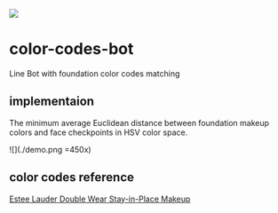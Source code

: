 ![](https://img.shields.io/github/license/laplacetw/color-codes-bot)
# color-codes-bot
Line Bot with foundation color codes matching

## implementaion
The minimum average Euclidean distance between foundation makeup colors and face checkpoints in HSV color space.

![](./demo.png =450x)

## color codes reference
[Estee Lauder Double Wear Stay-in-Place Makeup](https://www.esteelauder.com/product/643/22830/product-catalog/makeup/face/foundation/double-wear/stay-in-place-makeup)
